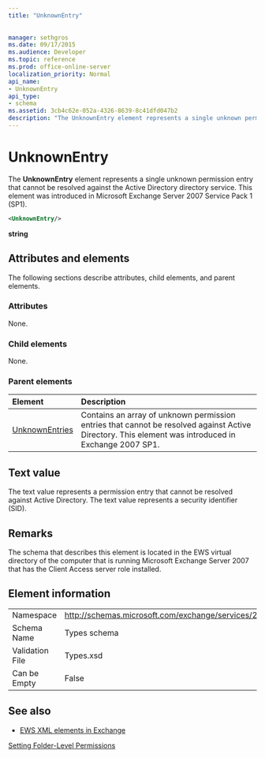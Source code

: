 ```yaml
---
title: "UnknownEntry"
 
 
manager: sethgros
ms.date: 09/17/2015
ms.audience: Developer
ms.topic: reference
ms.prod: office-online-server
localization_priority: Normal
api_name:
- UnknownEntry
api_type:
- schema
ms.assetid: 3cb4c62e-052a-4326-8639-8c41dfd047b2
description: "The UnknownEntry element represents a single unknown permission entry that cannot be resolved against the Active Directory directory service. This element was introduced in Microsoft Exchange Server 2007 Service Pack 1 (SP1)."
---
```


# UnknownEntry

The **UnknownEntry** element represents a single unknown permission entry that cannot be resolved against the Active Directory directory service. This element was introduced in Microsoft Exchange Server 2007 Service Pack 1 (SP1). 
  
```xml
<UnknownEntry/>
```

 **string**
## Attributes and elements

The following sections describe attributes, child elements, and parent elements.
  
### Attributes

None.
  
### Child elements

None.
  
### Parent elements

|**Element**|**Description**|
|:-----|:-----|
|[UnknownEntries](unknownentries.md) <br/> |Contains an array of unknown permission entries that cannot be resolved against Active Directory. This element was introduced in Exchange 2007 SP1.  <br/> |
   
## Text value

The text value represents a permission entry that cannot be resolved against Active Directory. The text value represents a security identifier (SID).
  
## Remarks

The schema that describes this element is located in the EWS virtual directory of the computer that is running Microsoft Exchange Server 2007 that has the Client Access server role installed.
  
## Element information

|||
|:-----|:-----|
|Namespace  <br/> |http://schemas.microsoft.com/exchange/services/2006/types  <br/> |
|Schema Name  <br/> |Types schema  <br/> |
|Validation File  <br/> |Types.xsd  <br/> |
|Can be Empty  <br/> |False  <br/> |
   
## See also



- [EWS XML elements in Exchange](ews-xml-elements-in-exchange.md)


[Setting Folder-Level Permissions](http://msdn.microsoft.com/library/c7530e86-5112-401c-b10a-9c054ae59f07%28Office.15%29.aspx)

